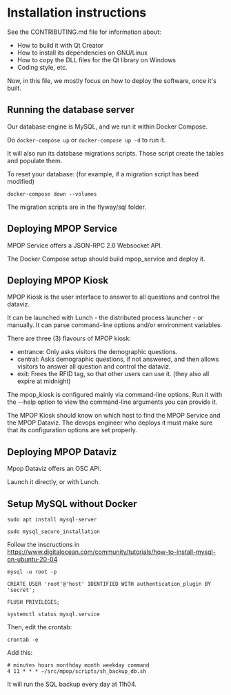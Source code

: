 # Installation instructions

See the CONTRIBUTING.md file for information about:

- How to build it with Qt Creator
- How to install its dependencies on GNU/Linux
- How to copy the DLL files for the Qt library on Windows
- Coding style, etc.

Now, in this file, we mostly focus on how to deploy the software, once it's built.

## Running the database server

Our database engine is MySQL, and we run it within Docker Compose.

Do `docker-compose up` or `docker-compose up -d` to run it.

It will also run its database migrations scripts. Those script create the tables and populate them.

To reset your database: (for example, if a migration script has beed modified)

`docker-compose down --volumes`

The migration scripts are in the flyway/sql folder.


## Deploying MPOP Service

MPOP Service offers a JSON-RPC 2.0 Websocket API.

The Docker Compose setup should build mpop\_service and deploy it.


## Deploying MPOP Kiosk

MPOP Kiosk is the user interface to answer to all questions and control the dataviz.

It can be launched with Lunch - the distributed process launcher - or manually. It can parse command-line options and/or environment variables.

There are three (3) flavours of MPOP kiosk:

- entrance: Only asks visitors the demographic questions.
- central: Asks demographic questions, if not answered, and then allows visitors to answer all question and control the dataviz.
- exit: Frees the RFID tag, so that other users can use it. (they also all expire at midnight)

The mpop\_kiosk is configured mainly via command-line options. Run it with the --help option to view the command-line arguments you can provide it.

The MPOP Kiosk should know on which host to find the MPOP Service and the MPOP Dataviz.
The devops engineer who deploys it must make sure that its configuration options are set properly.


## Deploying MPOP Dataviz

Mpop Dataviz offers an OSC API.

Launch it directly, or with Lunch.


## Setup MySQL without Docker

```
sudo apt install mysql-server
```

```
sudo mysql_secure_installation
```

Follow the inscructions in https://www.digitalocean.com/community/tutorials/how-to-install-mysql-on-ubuntu-20-04

```
mysql -u root -p
```

```
CREATE USER 'root'@'host' IDENTIFIED WITH authentication_plugin BY 'secret';
```

```
FLUSH PRIVILEGES;
```

```
systemctl status mysql.service
```

Then, edit the crontab:

```
crontab -e
```

Add this:

```
# minutes hours monthday month weekday command
4 11 * * * ~/src/mpop/scripts/sh_backup_db.sh
```

It will run the SQL backup every day at 11h04.

